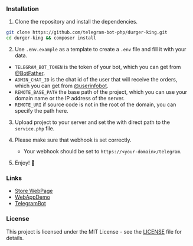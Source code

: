 ### Installation

1. Clone the repository and install the dependencies.

```bash
git clone https://github.com/telegram-bot-php/durger-king.git
cd durger-king && composer install
```

2. Use `.env.example` as a template to create a `.env` file and fill it with your data.
  - `TELEGRAM_BOT_TOKEN` is the token of your bot, which you can get from [@BotFather](https://t.me/BotFather).
  - `ADMIN_CHAT_ID` is the chat id of the user that will receive the orders, which you can get from [@userinfobot](https://t.me/userinfobot).
  - `REMOTE_BASE_PATH` the base path of the project, which you can use your domain name or the IP address of the server.
  - `REMOTE_URI` if source code is not in the root of the domain, you can specify the path here.

3. Upload project to your server and set the with direct path to the `service.php` file.

4. Please make sure that webhook is set correctly.
   - Your webhook should be set to `https://<your-domain>/telegram`.

5. Enjoy! 🎉


### Links

- [Store WebPage](https://apps.litehex.com/durger-king/public/)
- [WebAppDemo](https://apps.litehex.com/durger-king/public/demo.php)
- [TelegramBot](https://t.me/DurgerKingExampleBot)

### License

This project is licensed under the MIT License - see the [LICENSE](LICENSE) file for details.

